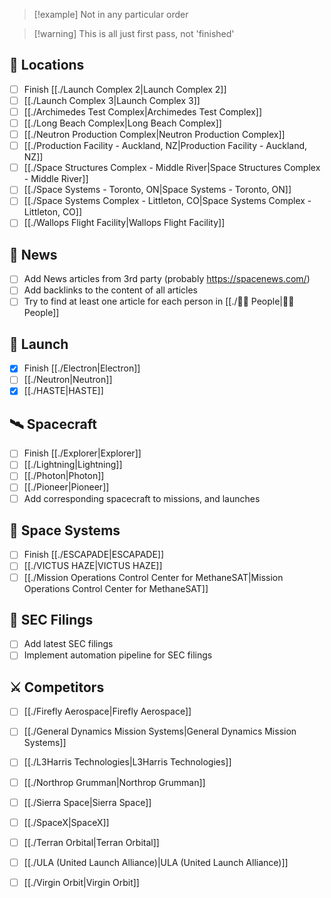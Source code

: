 >[!example] Not in any particular order

>[!warning] This is all just first pass, not 'finished'
## 📍 Locations

- [ ] Finish [[./Launch Complex 2|Launch Complex 2]]
- [ ] [[./Launch Complex 3|Launch Complex 3]]
- [ ] [[./Archimedes Test Complex|Archimedes Test Complex]]
- [ ] [[./Long Beach Complex|Long Beach Complex]]
- [ ] [[./Neutron Production Complex|Neutron Production Complex]]
- [ ] [[./Production Facility - Auckland, NZ|Production Facility - Auckland, NZ]]
- [ ] [[./Space Structures Complex - Middle River|Space Structures Complex - Middle River]]
- [ ] [[./Space Systems - Toronto, ON|Space Systems - Toronto, ON]]
- [ ] [[./Space Systems Complex - Littleton, CO|Space Systems Complex - Littleton, CO]]
- [ ] [[./Wallops Flight Facility|Wallops Flight Facility]]

## 📰 News

- [ ] Add News articles from 3rd party (probably https://spacenews.com/) 
- [ ] Add backlinks to the content of all articles
- [ ] Try to find at least one article for each person in [[./🙋‍♂️ People|🙋‍♂️ People]]

## 🚀 Launch

- [x] Finish [[./Electron|Electron]]
- [ ] [[./Neutron|Neutron]]
- [x] [[./HASTE|HASTE]]

## 🛰️ Spacecraft

- [ ] Finish [[./Explorer|Explorer]]
- [ ] [[./Lightning|Lightning]]
- [ ] [[./Photon|Photon]]
- [ ] [[./Pioneer|Pioneer]]
- [ ] Add corresponding spacecraft to missions, and launches

## 📡 Space Systems

- [ ] Finish [[./ESCAPADE|ESCAPADE]]
- [ ] [[./VICTUS HAZE|VICTUS HAZE]]
- [ ] [[./Mission Operations Control Center for MethaneSAT|Mission Operations Control Center for MethaneSAT]]

## 💼 SEC Filings

- [ ] Add latest SEC filings
- [ ] Implement automation pipeline for SEC filings

## ⚔️ Competitors

- [ ] [[./Firefly Aerospace|Firefly Aerospace]]
- [ ] [[./General Dynamics Mission Systems|General Dynamics Mission Systems]]
- [ ] [[./L3Harris Technologies|L3Harris Technologies]]
- [ ] [[./Northrop Grumman|Northrop Grumman]]
- [ ] [[./Sierra Space|Sierra Space]]
- [ ] [[./SpaceX|SpaceX]]
- [ ] [[./Terran Orbital|Terran Orbital]]
- [ ] [[./ULA (United Launch Alliance)|ULA (United Launch Alliance)]]
- [ ] [[./Virgin Orbit|Virgin Orbit]]

